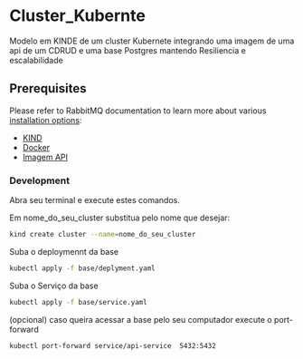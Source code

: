 # Cluster_Kubernte
Modelo em KINDE de um cluster Kubernete integrando uma imagem de uma api de um CDRUD e uma base Postgres mantendo Resiliencia e escalabilidade

## Prerequisites

Please refer to RabbitMQ documentation to learn
more about various [installation options](https://www.rabbitmq.com/download.html):

 *  [KIND](https://kind.sigs.k8s.io/)
 * [Docker](https://www.docker.com/)
 * [Imagem API](https://hub.docker.com/repository/docker/developer10/api-futiuber) 
 
 
### Development

Abra seu terminal e execute estes comandos.

Em nome_do_seu_cluster substitua pelo nome que desejar:
```sh
kind create cluster --name=nome_do_seu_cluster
```

Suba o deploymennt da base 
```sh
kubectl apply -f base/deplyment.yaml
```

Suba o Serviço da base 
```sh
kubectl apply -f base/service.yaml
```

(opcional) caso queira acessar a base pelo seu computador execute o port-forward
```sh
kubectl port-forward service/api-service  5432:5432
```


